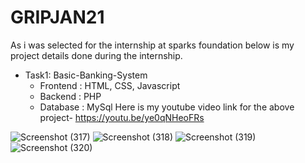 # GRIPJAN21
As i was selected for the internship at sparks foundation below is my project details done during the internship.
- Task1: Basic-Banking-System
  - Frontend : HTML, CSS, Javascript
  - Backend : PHP
  - Database : MySql
Here is my youtube video link for the above project- https://youtu.be/ye0qNHeoFRs

![Screenshot (317)](https://user-images.githubusercontent.com/61503734/122663716-2fbd7600-d1ba-11eb-8bb1-47dd9ced8f72.png)
![Screenshot (318)](https://user-images.githubusercontent.com/61503734/122663706-292efe80-d1ba-11eb-8d13-2d2700615fa2.png)
![Screenshot (319)](https://user-images.githubusercontent.com/61503734/122663709-2a602b80-d1ba-11eb-870c-762c7c9cb599.png)
![Screenshot (320)](https://user-images.githubusercontent.com/61503734/122663710-2a602b80-d1ba-11eb-9649-7134a85df190.png)


  

